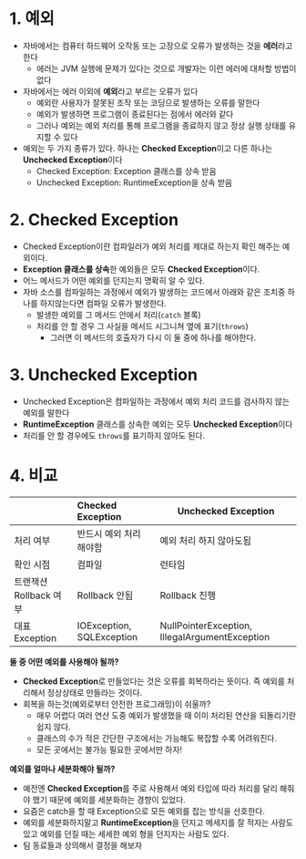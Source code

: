 # 1. 예외

* 자바에서는 컴퓨터 하드웨어 오작동 또는 고장으로 오류가 발생하는 것을 **에러**라고 한다
  * 에러는 JVM 실행에 문제가 있다는 것으로 개발자는 이런 에러에 대처할 방법이 없다
* 자바에서는 에러 이외에 **예외**라고 부르는 오류가 있다
  * 예외란 사용자가 잘못된 조작 또는 코딩으로 발생하는 오류를 말한다
  * 예외가 발생하면 프로그램이 종료된다는 점에서 에러와 같다
  * 그러나 예외는 예외 처리를 통해 프로그램을 종료하지 않고 정상 실행 상태를 유지할 수 있다
* 예외는 두 가지 종류가 있다. 하나는 **Checked Exception**이고 다른 하나는 **Unchecked Exception**이다
  * Checked Exception: Exception 클래스를 상속 받음
  * Unchecked Exception: RuntimeException을 상속 받음

# 2. Checked Exception

* Checked Exception이란 컴파일러가 예외 처리를 제대로 하는지 확인 해주는 예외이다.
* **Exception 클래스를 상속**한 예외들은 모두 **Checked Exception**이다.
* 어느 메서드가 어떤 예외를 던지는지 명확히 알 수 있다.
* 자바 소스를 컴파일하는 과정에서 예외가 발생하는 코드에서 아래와 같은 조치중 하나를 하지않는다면 컴파일 오류가 발생한다.
  * 발생한 예외를 그 메서드 안에서 처리(`catch` 블록)
  * 처리를 안 할 경우 그 사실을 메서드 시그니쳐 옆에 표기(`throws`)
    * 그러면 이 메서드의 호출자가 다시 이 둘 중에 하나를 해야한다.

# 3. Unchecked Exception

* Unchecked Exception은 컴파일하는 과정에서 예외 처리 코드를 검사하지 않는 예외를 말한다
* **RuntimeException** 클래스를 상속한 예외는 모두 **Unchecked Exception**이다
* 처리를 안 할 경우에도 `throws`를 표기하지 않아도 된다.



# 4. 비교

|                        | Checked Exception         | Unchecked Exception                            |
| ---------------------- | :------------------------ | ---------------------------------------------- |
| 처리 여부              | 반드시 예외 처리 해야함   | 예외 처리 하지 않아도됨                        |
| 확인 시점              | 컴파일                    | 런타임                                         |
| 트랜잭션 Rollback 여부 | Rollback 안됨             | Rollback 진행                                  |
| 대표 Exception         | IOException, SQLException | NullPointerException, IllegalArgumentException |



**둘 중 어떤 예외를 사용해야 될까?**

* **Checked Exception**로 만들었다는 것은 오류를 회복하라는 뜻이다. 즉 예외를 처리해서 정상상태로 만들라는 것이다.
* 회복을 하는것(예외로부터 안전한 프로그래밍)이 쉬울까?
  * 매우 어렵다 여러 연산 도중 예외가 발생했을 때 이미 처리된 연산을 되돌리기란 쉽지 않다.
  * 클래스의 수가 적은 간단한 구조에서는 가능해도 복잡할 수록 어려워진다.
  * 모든 곳에서는 불가능 필요한 곳에서만 하자!



**예외를 얼마나 세분화해야 될까?**

* 예전엔 **Checked Exception**를 주로 사용해서 예외 타입에 따라 처리를 달리 해줘야 했기 때문에 예외를 세분화하는 경향이 있었다.
* 요즘은 catch을 할 때 Exception으로 모든 예외를 잡는 방식을 선호한다.
* 예외를 세분화하지말고 **RuntimeException**을 던지고 메세지를 잘 적자는 사람도 있고 예외를 던질 때는 세세한 예외 형을 던지자는 사람도 있다.
* 팀 동료들과 상의해서 결정을 해보자

